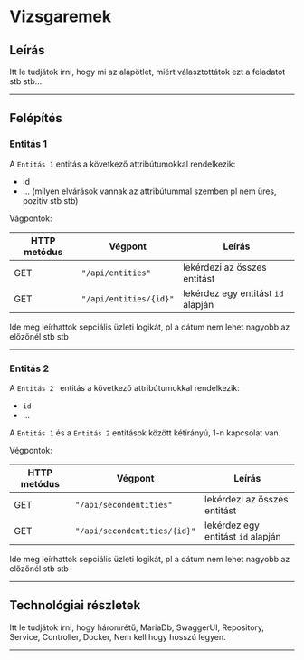 
# Vizsgaremek

## Leírás

Itt le tudjátok írni, hogy mi az alapötlet, miért választottátok ezt a feladatot stb stb....

---

## Felépítés

### Entitás 1

A `Entitás 1` entitás a következő attribútumokkal rendelkezik:

* id
* ... (milyen elvárások vannak az attribútummal szemben pl nem üres, pozitív stb stb)

Vágpontok:

| HTTP metódus | Végpont                 | Leírás                                                                 |
| ------------ | ----------------------- | ---------------------------------------------------------------------- |
| GET          | `"/api/entities"`        | lekérdezi az összes entitást                                         |
| GET          | `"/api/entities/{id}"`   | lekérdez egy entitást `id` alapján                                      |

Ide még leírhattok sepciális üzleti logikát, pl a dátum nem lehet nagyobb az előzőnél stb stb


---

### Entitás 2

A `Entitás 2 ` entitás a következő attribútumokkal rendelkezik:

* `id`
* ...

A `Entitás 1` és a `Entitás 2` entitások között kétirányú, 1-n kapcsolat van.

Végpontok:

| HTTP metódus | Végpont                 | Leírás                                                                 |
| ------------ | ----------------------- | ---------------------------------------------------------------------- |
| GET          | `"/api/secondentities"`        | lekérdezi az összes entitást                                         |
| GET          | `"/api/secondentities/{id}"`   | lekérdez egy entitást `id` alapján                                      |


Ide még leírhattok sepciális üzleti logikát, pl a dátum nem lehet nagyobb az előzőnél stb stb

---

## Technológiai részletek

Itt le tudjátok írni, hogy háromrétű, MariaDb, SwaggerUI, Repository, Service, Controller, Docker, Nem kell hogy hosszú legyen.

---